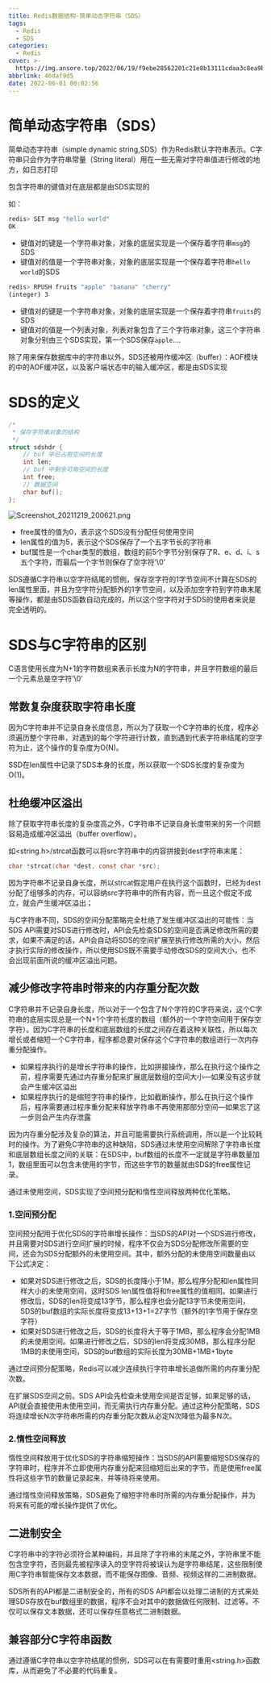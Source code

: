 ```yaml
---
title: Redis数据结构-简单动态字符串（SDS）
tags:
  - Redis
  - SDS
categories:
  - Redis
cover: >-
  https://img.ansore.top/2022/06/19/f9ebe28562201c21e8b13111cdaa3c8ea9bfd66d.jpeg
abbrlink: 46daf9d5
date: 2022-06-01 00:02:56
---
```



# 简单动态字符串（SDS）

简单动态字符串（simple dynamic string,SDS）作为Redis默认字符串表示。C字符串只会作为字符串常量（String literal）用在一些无需对字符串值进行修改的地方，如日志打印

包含字符串的键值对在底层都是由SDS实现的

如：

```bash
redis> SET msg "hello world"
OK
```

- 键值对的键是一个字符串对象，对象的底层实现是一个保存着字符串`msg`的SDS
- 键值对的值是一个字符串对象，对象的底层实现是一个保存着字符串`hello world`的SDS

```bash
redis> RPUSH fruits "apple" "banana" "cherry"
(integer) 3
```

- 键值对的键是一个字符串对象，对象的底层实现是一个保存着字符串`fruits`的SDS
- 键值对的值是一个列表对象，列表对象包含了三个字符串对象，这三个字符串对象分别由三个SDS实现，第一个SDS保存`apple`....

除了用来保存数据库中的字符串以外，SDS还被用作缓冲区（buffer）：AOF模块的中的AOF缓冲区，以及客户端状态中的输入缓冲区，都是由SDS实现

# SDS的定义

```c
/*
 * 保存字符串对象的结构
 */
struct sdshdr {
    // buf 中已占用空间的长度
    int len;
    // buf 中剩余可用空间的长度
    int free;
    // 数据空间
    char buf[];
};
```

![Screenshot_20211219_200621.png](https://img.ansore.top/2022/06/19/d03a878cb23ff387159bf549438f2676.png)

- free属性的值为0，表示这个SDS没有分配任何使用空间
- len属性的值为5，表示这个SDS保存了一个五字节长的字符串
- buf属性是一个char类型的数组，数组的前5个字节分别保存了R、e、d、i、s五个字符，而最后一个字节则保存了空字符’\0’

SDS遵循C字符串以空字符结尾的惯例，保存空字符的1字节空间不计算在SDS的len属性里面，并且为空字符分配额外的1字节空间，以及添加空字符到字符串末尾等操作，都是由SDS函数自动完成的，所以这个空字符对于SDS的使用者来说是完全透明的。

# SDS与C字符串的区别

C语言使用长度为N+1的字符数组来表示长度为N的字符串，并且字符数组的最后一个元素总是空字符’\0’

## 常数复杂度获取字符串长度

因为C字符串并不记录自身长度信息，所以为了获取一个C字符串的长度，程序必须遍历整个字符串，对遇到的每个字符进行计数，直到遇到代表字符串结尾的空字符为止，这个操作的复杂度为O(N)。

SSD在len属性中记录了SDS本身的长度，所以获取一个SDS长度的复杂度为O(1)。

## 杜绝缓冲区溢出

除了获取字符串长度的复杂度高之外，C字符串不记录自身长度带来的另一个问题容易造成缓冲区溢出（buffer overflow）。

如<string.h>/strcat函数可以将src字符串中的内容拼接到dest字符串末尾：

```c
char *strcat(char *dest, const char *src);
```

因为字符串不记录自身长度，所以strcat假定用户在执行这个函数时，已经为dest分配了组够多的内存，可以容纳src字符串中的所有内容，而一旦这个假定不成立，就会产生缓冲区溢出；

与C字符串不同，SDS的空间分配策略完全杜绝了发生缓冲区溢出的可能性：当SDS API需要对SDS进行修改时，API会先检查SDS的空间是否满足修改所需的要求，如果不满足的话，API会自动将SDS的空间扩展至执行修改所需的大小，然后才执行实际的修改操作，所以使用SDS既不需要手动修改SDS的空间大小，也不会出现前面所说的缓冲区溢出问题。

## 减少修改字符串时带来的内存重分配次数

C字符串并不记录自身长度，所以对于一个包含了N个字符的C字符来说，这个C字符串的底层实现总是一个N+1个字符长度的数组（额外的一个字符空间用于保存空字符）。因为C字符串的长度和底层数组的长度之间存在着这种关联性，所以每次增长或者缩短一个C字符串，程序都总要对保存这个C字符串的数组进行一次内存重分配操作。

- 如果程序执行的是增长字符串的操作，比如拼接操作，那么在执行这个操作之前，程序需要先通过内存重分配来扩展底层数组的空间大小—如果没有这步就会产生缓冲区溢出
- 如果程序执行的是缩短字符串的操作，比如截断操作，那么在执行这个操作后，程序需要通过程序重分配来释放字符串不再使用那部分空间—如果忘了这一步则会产生内存泄露

因为内存重分配涉及复杂的算法，并且可能需要执行系统调用，所以是一个比较耗时的操作。为了避免C字符串的这种缺陷，SDS通过未使用空间解除了字符串长度和底层数组长度之间的关联：在SDS中，buf数组的长度不一定就是字符串数量加1，数组里面可以包含未使用的字节，而这些字节的数量就由SDS的free属性记录。

通过未使用空间，SDS实现了空间预分配和惰性空间释放两种优化策略。

### 1.空间预分配

空间预分配用于优化SDS的字符串增长操作：当SDS的API对一个SDS进行修改，并且需要对SDS进行空间扩展的时候，程序不仅会为SDS分配修改所需要的空间，还会为SDS分配额外的未使用空间。其中，额外分配的未使用空间数量由以下公式决定：

- 如果对SDS进行修改之后，SDS的长度降小于1M，那么程序分配和len属性同样大小的未使用空间，这时SDS len属性值将和free属性的值相同。如果进行修改后，SDS的len将变成13字节，那么程序也会分配13字节未使用空间，SDS的buf数组的实际长度将变成13+13+1=27字节（额外的1字节用于保存空字符）
- 如果对SDS进行修改之后，SDS的长度将大于等于1MB，那么程序会分配1MB的未使用空间。如果进行修改之后，SDS的len将变成30MB，那么程序分配1MB的未使用空间，SDS的buf数组的实际长度为30MB+1MB+1byte

通过空间预分配策略，Redis可以减少连续执行字符串增长追做所需的内存重分配次数。

在扩展SDS空间之前。SDS API会先检查未使用空间是否足够，如果足够的话，API就会直接使用未使用空间，而无需执行内存重分配。通过这种分配策略，SDS将连续增长N次字符串所需的内存重分配次数从必定N次降低为最多N次。

### 2.惰性空间释放

惰性空间释放用于优化SDS的字符串缩短操作：当SDS的API需要缩短SDS保存的字符串时，程序并不立即使用内存重分配来回缩短后出来的字节，而是使用free属性将这些字节的数量记录起来，并等待将来使用。

通过惰性空间释放策略，SDS避免了缩短字符串时所需的内存重分配操作，并为将来有可能的增长操作提供了优化。 

## 二进制安全

C字符串中的字符必须符合某种编码，并且除了字符串的末尾之外，字符串里不能包含空字符，否则最先被程序读入的空字符将被误认为是字符串结尾，这些限制使用C字符串智能保存文本数据，而不能保存图像、音频、视频这样的二进制数据。

SDS所有的API都是二进制安全的，所有的SDS API都会以处理二进制的方式来处理SDS存放在buf数组里的数据，程序不会对其中的数据做任何限制、过滤等。不仅可以保存文本数据，还可以保存任意格式二进制数据。

## 兼容部分C字符串函数

通过遵循C字符串以空字符结尾的惯例，SDS可以在有需要时重用<string.h>函数库，从而避免了不必要的代码重复。
